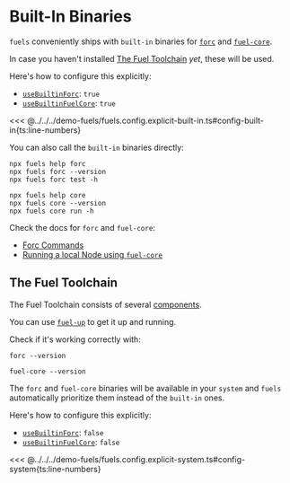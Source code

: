 # Built-In Binaries

`fuels` conveniently ships with `built-in` binaries for [`forc`](https://docs.fuel.network/docs/forc/commands/) and [`fuel-core`](https://docs.fuel.network/guides/running-a-node/running-a-local-node/).

In case you haven't installed [The Fuel Toolchain](#the-fuel-toolchain) _yet_, these will be used.

Here's how to configure this explicitly:

- [`useBuiltinForc`](./config-file.md#usebuiltinforc): `true`
- [`useBuiltinFuelCore`](./config-file.md#usebuiltinfuelcore): `true`

<<< @../../../demo-fuels/fuels.config.explicit-built-in.ts#config-built-in{ts:line-numbers}

You can also call the `built-in` binaries directly:

```console
npx fuels help forc
npx fuels forc --version
npx fuels forc test -h
```

```console
npx fuels help core
npx fuels core --version
npx fuels core run -h
```

Check the docs for `forc` and `fuel-core`:

- [Forc Commands](https://docs.fuel.network/docs/forc/commands/)
- [Running a local Node using `fuel-core`](https://docs.fuel.network/guides/running-a-node/running-a-local-node/)

## The Fuel Toolchain

The Fuel Toolchain consists of several [components](https://docs.fuel.network/docs/sway/introduction/fuel_toolchain/).

You can use [`fuel-up`](https://docs.fuel.network/docs/fuelup/installation/) to get it up and running.

Check if it's working correctly with:

```console
forc --version
```

```console
fuel-core --version
```

The `forc` and `fuel-core` binaries will be available in your `system` and `fuels` automatically prioritize them instead of the `built-in` ones.

Here's how to configure this explicitly:

- [`useBuiltinForc`](./config-file.md#usebuiltinforc): `false`
- [`useBuiltinFuelCore`](./config-file.md#usebuiltinfuelcore): `false`

<<< @../../../demo-fuels/fuels.config.explicit-system.ts#config-system{ts:line-numbers}

